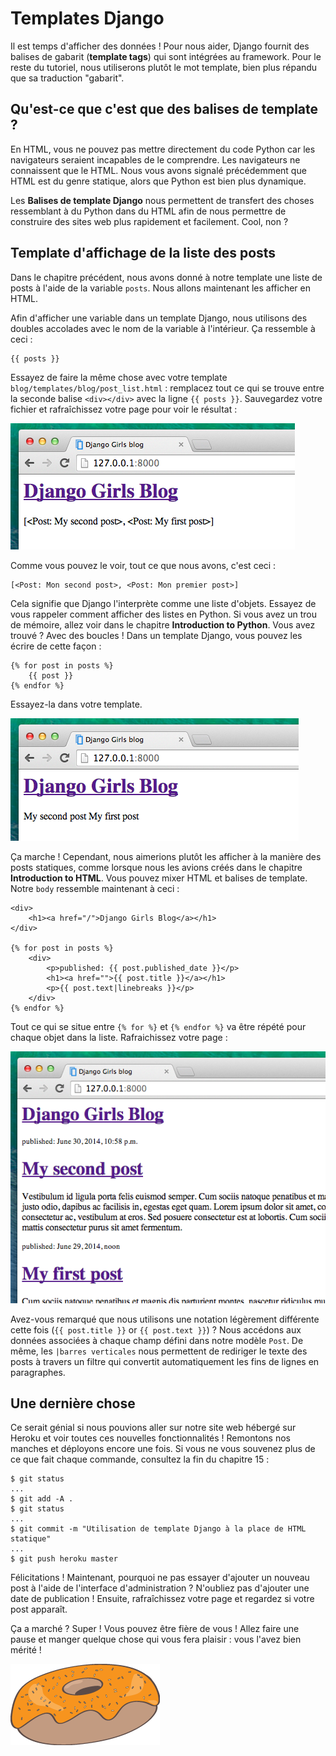 # Templates Django

Il est temps d'afficher des données ! Pour nous aider, Django fournit des balises de gabarit (**template tags**) qui sont intégrées au framework. Pour le reste du tutoriel, nous utiliserons plutôt le mot template, bien plus répandu que sa traduction "gabarit".

## Qu'est-ce que c'est que des balises de template ?

En HTML, vous ne pouvez pas mettre directement du code Python car les navigateurs seraient incapables de le comprendre. Les navigateurs ne connaissent que le HTML. Nous vous avons signalé précédemment que HTML est du genre statique, alors que Python est bien plus dynamique.

Les **Balises de template Django** nous permettent de transfert des choses ressemblant à du Python dans du HTML afin de nous permettre de construire des sites web plus rapidement et facilement. Cool, non ?

## Template d'affichage de la liste des posts

Dans le chapitre précédent, nous avons donné à notre template une liste de posts à l'aide de la variable `posts`. Nous allons maintenant les afficher en HTML.

Afin d'afficher une variable dans un template Django, nous utilisons des doubles accolades avec le nom de la variable à l'intérieur. Ça ressemble à ceci :

    {{ posts }}
    

Essayez de faire la même chose avec votre template `blog/templates/blog/post_list.html` : remplacez tout ce qui se trouve entre la seconde balise `<div></div>` avec la ligne `{{ posts }}`. Sauvegardez votre fichier et rafraîchissez votre page pour voir le résultat :

![Figure 13.1][1]

 [1]: images/step1.png

Comme vous pouvez le voir, tout ce que nous avons, c'est ceci :

    [<Post: Mon second post>, <Post: Mon premier post>]
    

Cela signifie que Django l'interprète comme une liste d'objets. Essayez de vous rappeler comment afficher des listes en Python. Si vous avez un trou de mémoire, allez voir dans le chapitre **Introduction to Python**. Vous avez trouvé ? Avec des boucles ! Dans un template Django, vous pouvez les écrire de cette façon :

    {% for post in posts %}
        {{ post }}
    {% endfor %}
    

Essayez-la dans votre template.

![Figure 13.2][2]

 [2]: images/step2.png

Ça marche ! Cependant, nous aimerions plutôt les afficher à la manière des posts statiques, comme lorsque nous les avions créés dans le chapitre **Introduction to HTML**. Vous pouvez mixer HTML et balises de template. Notre `body` ressemble maintenant à ceci :

    <div>
        <h1><a href="/">Django Girls Blog</a></h1>
    </div>
    
    {% for post in posts %}
        <div>
            <p>published: {{ post.published_date }}</p>
            <h1><a href="">{{ post.title }}</a></h1>
            <p>{{ post.text|linebreaks }}</p>
        </div>
    {% endfor %}
    

Tout ce qui se situe entre `{% for %}` et `{% endfor %}` va être répété pour chaque objet dans la liste. Rafraichissez votre page :

![Figure 13.3][3]

 [3]: images/step3.png

Avez-vous remarqué que nous utilisons une notation légèrement différente cette fois (`{{ post.title }}` or `{{ post.text }}`) ? Nous accédons aux données associées à chaque champ défini dans notre modèle `Post`. De même, les `|barres verticales` nous permettent de rediriger le texte des posts à travers un filtre qui convertit automatiquement les fins de lignes en paragraphes.

## Une dernière chose

Ce serait génial si nous pouvions aller sur notre site web hébergé sur Heroku et voir toutes ces nouvelles fonctionnalités ! Remontons nos manches et déployons encore une fois. Si vous ne vous souvenez plus de ce que fait chaque commande, consultez la fin du chapitre 15 :

    $ git status
    ...
    $ git add -A .
    $ git status
    ...
    $ git commit -m "Utilisation de template Django à la place de HTML statique"
    ...
    $ git push heroku master
    

Félicitations ! Maintenant, pourquoi ne pas essayer d'ajouter un nouveau post à l'aide de l'interface d'administration ? N'oubliez pas d'ajouter une date de publication ! Ensuite, rafraîchissez votre page et regardez si votre post apparaît.

Ça a marché ? Super ! Vous pouvez être fière de vous ! Allez faire une pause et manger quelque chose qui vous fera plaisir : vous l'avez bien mérité !

![Figure 13.4][4]

 [4]: images/donut.png